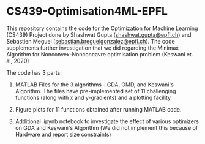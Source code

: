 # CS439-Optimisation4ML-EPFL
This repository contains the code for the Optimization for Machine Learning (CS439) Project done by  Shashwat Gupta (shashwat.gupta@epfl.ch) and Sebastien Meguel (sebastian.breguelgonzalez@epfl.ch). The code supplements further investigation that we did regarding the Minimax Algorithm for Nonconvex-Nonconcavre optimisation problem (Keswani et. al, 2020)

The code has 3 parts:

1. MATLAB Files for the 3 algorithms - GDA, OMD, and Keswani's Algorithm. The files have pre-implemented set of 11 challenging functions (along with x and y-gradients) and a plotting facility
   
2. Figure plots for 11 functions obtained after running MATLAB code.
   
3. Additional .ipynb notebook to investigate the effect of various optimizers on GDA and Keswani's Algorithm (We did not implement this because of Hardware and report size constraints)
